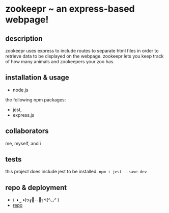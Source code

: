 # zookeepr ~ an express-based webpage!

## description
zookeepr uses express to include routes to separate html files in order to retrieve data to be displayed on the webpage. zookeepr lets you keep track of how many animals and zookeepers your zoo has. 

## installation & usage
* node.js

the following npm packages:
* jest,
* express.js

## collaborators
me, myself, and i

## tests
this project does include jest to be installed. `npm i jest --save-dev`

## repo & deployment
* ( ◑‿◑)ɔ┏🍟--🍔┑٩(^◡^ )
* [repo](https://github.com/mlbarre/zookeepr)
